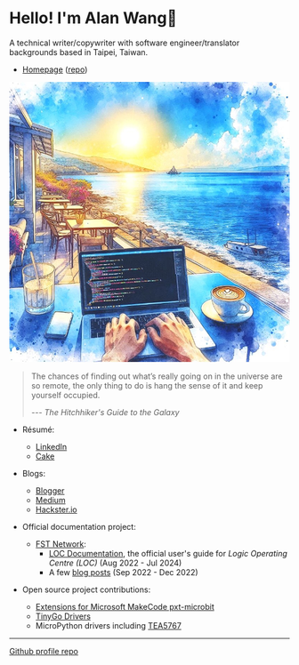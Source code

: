 # Hello! I'm Alan Wang👋

A technical writer/copywriter with software engineer/translator backgrounds based in Taipei, Taiwan.

- [Homepage](https://alankrantas.github.io/) ([repo](https://github.com/alankrantas/alankrantas.github.io))

![profile](profile.jpg)

> The chances of finding out what’s really going on in the universe are so remote, the only thing to do is hang the sense of it and keep yourself occupied.
> 
> --- _The Hitchhiker's Guide to the Galaxy_

- Résumé:
  - [LinkedIn](https://www.linkedin.com/in/alankrantas/)
  - [Cake](https://www.cake.me/krantas)

- Blogs:
  - [Blogger](https://krantasblog.blogspot.com/)
  - [Medium](https://medium.com/@alankrantas)
  - [Hackster.io](https://www.hackster.io/alankrantas)

- Official documentation project:
  - [FST Network](https://www.fst.network/):
    - [LOC Documentation](https://loc-documentation.vercel.app/), the official user's guide for _Logic Operating Centre (LOC)_ (Aug 2022 - Jul 2024)
    - A few [blog posts](https://www.fst.network/blog) (Sep 2022 - Dec 2022)

- Open source project contributions:
  - [Extensions for Microsoft MakeCode pxt-microbit](https://makecode.microbit.org/extensions)
  - [TinyGo Drivers](https://pkg.go.dev/tinygo.org/x/drivers)
  - MicroPython drivers including [TEA5767](https://github.com/alankrantas/micropython-TEA5767)

---

[Github profile repo](https://github.com/alankrantas/alankrantas)
